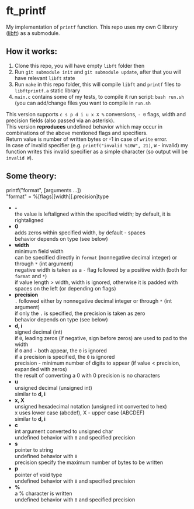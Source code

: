 <h1>ft_printf</h1>

My implementation of <code>printf</code> function. This repo uses my own C library ([libft](https://github.com/linpoa/libft)) as a submodule.

<h2>How it works:</h2>
<ol>
	<li>Clone this repo, you will have empty <code>libft</code> folder then</li>
	<li>Run <code>git submodule init</code> and <code>git submodule update</code>, after that you will have relevant <code>libft</code> state</li>
	<li>Run <code>make</code> in this repo folder, this will compile <code>libft</code> and <code>printf</code> files to <code>libftprintf.a</code> static library</li>
	<li><code>main.c</code> contains some of my tests, to compile it run script: <code>bash run.sh</code> (you can add/change files you want to compile in <code>run.sh</code></li>
</ol>

This version supports `c s p d i u x X %` conversions, `- 0` flags, width and precision fields (also passed via an asterisk).<br>
This version **reproduces** undefined behavior which may occur in combinations of the above mentioned flags and specifiers.<br>
Return value is number of written bytes or -1 in case of `write` error.<br>
In case of invalid specifier (e.g. `printf("invalid %10W", 21)`, `W` - invalid) my function writes this invalid specifier as a simple character (so output will be `invalid W`).

<h2>Some theory:</h2>

printf("format", [arguments ...])<br>
"format" = %[flags][width][.precision]type

<ul>

<li><strong>-</strong></li>
	the value is leftaligned within the specified width; by default, it is rightaligned

<li><strong>0</strong></li>
	adds zeros within specified width, by default - spaces<br>
	behavior depends on type (see below)

<li><strong>width</strong></li>
	minimum field width<br>
	can be specified directly in <code>format</code> (nonnegative decimal integer) or through <code>*</code> (int argument)<br>
	negative width is taken as a <code>-</code> flag followed by a positive width (both for <code>format</code> and <code>*</code>)<br>
	if value length > width, width is ignored, otherwise it is padded with spaces on the left (or depending on flags)

<li><strong>precision</strong></li>
	<code>.</code> followed either by nonnegative decimal integer or through <code>*</code> (int argument)<br>
	if only the <code>.</code> is specified, the precision is taken as zero<br>
	behavior depends on type (see below)

<li><strong>d, i</strong></li>
	signed decimal (int)<br>
	if <code>0</code>, leading zeros (if negative, sign before zeros) are used to pad to the width<br>
	if <code>0</code> and <code>-</code> both appear, the <code>0</code> is ignored<br>
	if a precision is specified, the <code>0</code> is ignored<br>
	precision - minimum number of digits to appear (if value < precision, expanded with zeros)<br>
	the result of converting a 0 with 0 precision is no characters

<li><strong>u</strong></li>
	unsigned decimal (unsigned int)<br>
	similar to <strong>d, i</strong>

<li><strong>x, X</strong></li>
	unsigned hexadecimal notation (unsigned int converted to hex)<br>
	x uses lower case (abcdef), X - upper case (ABCDEF)<br>
	similar to <strong>d, i</strong>

<li><strong>c</strong></li>
	int argument converted to unsigned char<br>
	undefined behavior with <code>0</code> and specified precision

<li><strong>s</strong></li>
	pointer to string<br>
	undefined behavior with <code>0</code><br>
	precision specify the maximum number of bytes to be written

<li><strong>p</strong></li>
	pointer of void type<br>
	undefined behavior with <code>0</code> and specified precision

<li><strong>%</strong></li>
	a % character is written<br>
	undefined behavior with <code>0</code> and specified precision

</ul>